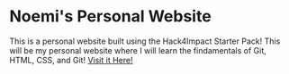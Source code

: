 # Noemi's Personal Website
This is a personal website built using the Hack4Impact Starter Pack!
This will be my personal website where I will learn the findamentals of Git, HTML, CSS, and Git!
[Visit it Here!](https://ncoronac.github.io)